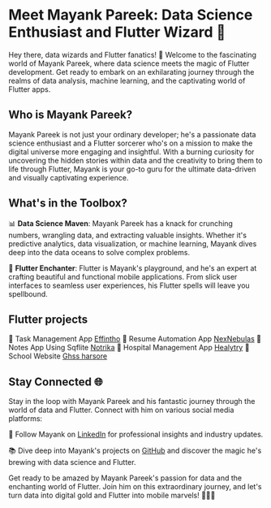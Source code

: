  # Meet Mayank Pareek: Data Science Enthusiast and Flutter Wizard 🚀

Hey there, data wizards and Flutter fanatics! 👋 Welcome to the fascinating world of Mayank Pareek, where data science meets the magic of Flutter development. Get ready to embark on an exhilarating journey through the realms of data analysis, machine learning, and the captivating world of Flutter apps.

## Who is Mayank Pareek?

Mayank Pareek is not just your ordinary developer; he's a passionate data science enthusiast and a Flutter sorcerer who's on a mission to make the digital universe more engaging and insightful. With a burning curiosity for uncovering the hidden stories within data and the creativity to bring them to life through Flutter, Mayank is your go-to guru for the ultimate data-driven and visually captivating experience.

## What's in the Toolbox?

📊 **Data Science Maven**: Mayank Pareek has a knack for crunching numbers, wrangling data, and extracting valuable insights. Whether it's predictive analytics, data visualization, or machine learning, Mayank dives deep into the data oceans to solve complex problems.

📱 **Flutter Enchanter**: Flutter is Mayank's playground, and he's an expert at crafting beautiful and functional mobile applications. From slick user interfaces to seamless user experiences, his Flutter spells will leave you spellbound.

## Flutter projects
 📌 Task Management App [Effintho](https://github.com/mayankcodezzz/Task-Management-app-using-flutter-firebase)
 📌 Resume Automation App [NexNebulas](https://nexnebulas.web.app/)
 📌 Notes App Using Sqflite [Notrika](https://github.com/mayankcodezzz/notes-app-offline-using-sqflite-in-flutter)
 📌 Hospital Management App [Healytry](https://github.com/mayankcodezzz/healytra)
 📌 School Website [Ghss harsore](https://ghssharsore-148f1.web.app/)
 
 

## Stay Connected 🌐

Stay in the loop with Mayank Pareek and his fantastic journey through the world of data and Flutter. Connect with him on various social media platforms:

📌 Follow Mayank on [LinkedIn](https://www.linkedin.com/in/mayankpareek740) for professional insights and industry updates.

📚 Dive deep into Mayank's projects on [GitHub](https://github.com/mayankcodezzz) and discover the magic he's brewing with data science and Flutter.

Get ready to be amazed by Mayank Pareek's passion for data and the enchanting world of Flutter. Join him on this extraordinary journey, and let's turn data into digital gold and Flutter into mobile marvels! 💫✨🚀

